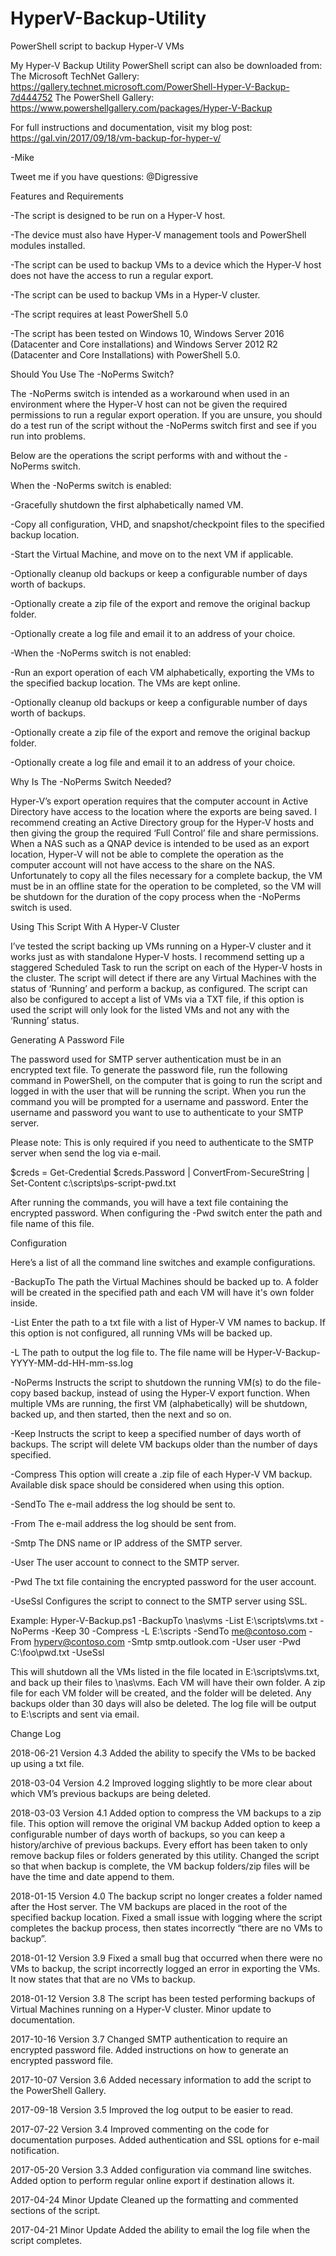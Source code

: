 # HyperV-Backup-Utility
PowerShell script to backup Hyper-V VMs

My Hyper-V Backup Utility PowerShell script can also be downloaded from:
The Microsoft TechNet Gallery: https://gallery.technet.microsoft.com/PowerShell-Hyper-V-Backup-7d444752
The PowerShell Gallery: https://www.powershellgallery.com/packages/Hyper-V-Backup

For full instructions and documentation, visit my blog post: https://gal.vin/2017/09/18/vm-backup-for-hyper-v/

-Mike

Tweet me if you have questions: @Digressive

 
Features and Requirements

-The script is designed to be run on a Hyper-V host.

-The device must also have Hyper-V management tools and PowerShell modules installed.

-The script can be used to backup VMs to a device which the Hyper-V host does not have the access to run a regular export.

-The script can be used to backup VMs in a Hyper-V cluster.

-The script requires at least PowerShell 5.0

-The script has been tested on Windows 10, Windows Server 2016 (Datacenter and Core installations) and Windows Server 2012 R2 (Datacenter and Core Installations) with PowerShell 5.0.


Should You Use The -NoPerms Switch?

The -NoPerms switch is intended as a workaround when used in an environment where the Hyper-V host can not be given the required permissions to run a regular export operation. If you are unsure, you should do a test run of the script without the -NoPerms switch first and see if you run into problems.

Below are the operations the script performs with and without the -NoPerms switch.

When the -NoPerms switch is enabled:

-Gracefully shutdown the first alphabetically named VM.

-Copy all configuration, VHD, and snapshot/checkpoint files to the specified backup location.

-Start the Virtual Machine, and move on to the next VM if applicable.

-Optionally cleanup old backups or keep a configurable number of days worth of backups.

-Optionally create a zip file of the export and remove the original backup folder.

-Optionally create a log file and email it to an address of your choice.

-When the -NoPerms switch is not enabled:

-Run an export operation of each VM alphabetically, exporting the VMs to the specified backup location. The VMs are kept online.

-Optionally cleanup old backups or keep a configurable number of days worth of backups.

-Optionally create a zip file of the export and remove the original backup folder.

-Optionally create a log file and email it to an address of your choice.
 

Why Is The -NoPerms Switch Needed?

Hyper-V’s export operation requires that the computer account in Active Directory have access to the location where the exports are being saved. I recommend creating an Active Directory group for the Hyper-V hosts and then giving the group the required ‘Full Control’ file and share permissions. When a NAS such as a QNAP device is intended to be used as an export location, Hyper-V will not be able to complete the operation as the computer account will not have access to the share on the NAS. Unfortunately to copy all the files necessary for a complete backup, the VM must be in an offline state for the operation to be completed, so the VM will be shutdown for the duration of the copy process when the -NoPerms switch is used.


Using This Script With A Hyper-V Cluster

I’ve tested the script backing up VMs running on a Hyper-V cluster and it works just as with standalone Hyper-V hosts. I recommend setting up a staggered Scheduled Task to run the script on each of the Hyper-V hosts in the cluster. The script will detect if there are any Virtual Machines with the status of ‘Running’ and perform a backup, as configured. The script can also be configured to accept a list of VMs via a TXT file, if this option is used the script will only look for the listed VMs and not any with the ‘Running’ status.


Generating A Password File

The password used for SMTP server authentication must be in an encrypted text file. To generate the password file, run the following command in PowerShell, on the computer that is going to run the script and logged in with the user that will be running the script. When you run the command you will be prompted for a username and password. Enter the username and password you want to use to authenticate to your SMTP server.

Please note: This is only required if you need to authenticate to the SMTP server when send the log via e-mail.

$creds = Get-Credential
$creds.Password | ConvertFrom-SecureString | Set-Content c:\scripts\ps-script-pwd.txt

After running the commands, you will have a text file containing the encrypted password. When configuring the -Pwd switch enter the path and file name of this file.


Configuration

Here’s a list of all the command line switches and example configurations.

-BackupTo
The path the Virtual Machines should be backed up to. A folder will be created in the specified path and each VM will have it's own folder inside.

-List 
Enter the path to a txt file with a list of Hyper-V VM names to backup. If this option is not configured, all running VMs will be backed up.

-L
The path to output the log file to. The file name will be Hyper-V-Backup-YYYY-MM-dd-HH-mm-ss.log

-NoPerms
Instructs the script to shutdown the running VM(s) to do the file-copy based backup, instead of using the Hyper-V export function. When multiple VMs are running, the first VM (alphabetically) will be shutdown, backed up, and then started, then the next and so on.

-Keep
Instructs the script to keep a specified number of days worth of backups. The script will delete VM backups older than the number of days specified.

-Compress
This option will create a .zip file of each Hyper-V VM backup. Available disk space should be considered when using this option.

-SendTo
The e-mail address the log should be sent to.

-From
The e-mail address the log should be sent from.

-Smtp
The DNS name or IP address of the SMTP server.

-User
The user account to connect to the SMTP server.

-Pwd
The txt file containing the encrypted password for the user account.

-UseSsl
Configures the script to connect to the SMTP server using SSL.

Example:
Hyper-V-Backup.ps1 -BackupTo \\nas\vms -List E:\scripts\vms.txt -NoPerms -Keep 30 -Compress -L E:\scripts -SendTo me@contoso.com -From hyperv@contoso.com -Smtp smtp.outlook.com -User user -Pwd C:\foo\pwd.txt -UseSsl

This will shutdown all the VMs listed in the file located in E:\scripts\vms.txt, and back up their files to \\nas\vms. Each VM will have their own folder. A zip file for each VM folder will be created, and the folder will be deleted. Any backups older than 30 days will also be deleted. The log file will be output to E:\scripts and sent via email.


Change Log

2018-06-21 Version 4.3
Added the ability to specify the VMs to be backed up using a txt file.

2018-03-04 Version 4.2
Improved logging slightly to be more clear about which VM’s previous backups are being deleted.

2018-03-03 Version 4.1
Added option to compress the VM backups to a zip file. This option will remove the original VM backup
Added option to keep a configurable number of days worth of backups, so you can keep a history/archive of previous backups. Every effort has been taken to only remove backup files or folders generated by this utility.
Changed the script so that when backup is complete, the VM backup folders/zip files will be have the time and date append to them.

2018-01-15 Version 4.0
The backup script no longer creates a folder named after the Host server. The VM backups are placed in the root of the specified backup location.
Fixed a small issue with logging where the script completes the backup process, then states incorrectly “there are no VMs to backup”.

2018-01-12 Version 3.9
Fixed a small bug that occurred when there were no VMs to backup, the script incorrectly logged an error in exporting the VMs. It now states that that are no VMs to backup.

2018-01-12 Version 3.8
The script has been tested performing backups of Virtual Machines running on a Hyper-V cluster.
Minor update to documentation.

2017-10-16 Version 3.7
Changed SMTP authentication to require an encrypted password file.
Added instructions on how to generate an encrypted password file.

2017-10-07 Version 3.6
Added necessary information to add the script to the PowerShell Gallery.

2017-09-18 Version 3.5
Improved the log output to be easier to read.

2017-07-22 Version 3.4
Improved commenting on the code for documentation purposes.
Added authentication and SSL options for e-mail notification.

2017-05-20 Version 3.3
Added configuration via command line switches.
Added option to perform regular online export if destination allows it.

2017-04-24 Minor Update
Cleaned up the formatting and commented sections of the script.

2017-04-21 Minor Update
Added the ability to email the log file when the script completes.
